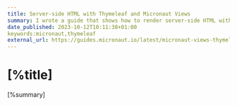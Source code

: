 ```yaml
---
title: Server-side HTML with Thymeleaf and Micronaut Views 
summary: I wrote a guide that shows how to render server-side HTML with Thymeleaf and Micronaut Views. 
date_published: 2023-10-12T10:11:38+01:00
keywords:micronaut,thymeleaf
external_url: https://guides.micronaut.io/latest/micronaut-views-thymeleaf.html
---
```


# [%title]

[%summary]


